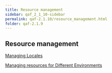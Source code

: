 ```yaml
---
title: Resource management
sidebar: qaf_2_1_10-sidebar
permalink: qaf-2.1.10/resource_management.html
folder: qaf-2.1.9
---
```


## Resource management

[Managing Locales](https://confluence.infostretch.com/display/QAF217/Managing+Locales)

[Managing resources for Different Environments](https://confluence.infostretch.com/display/QAF217/Managing+resources+for+Different+Environments)
